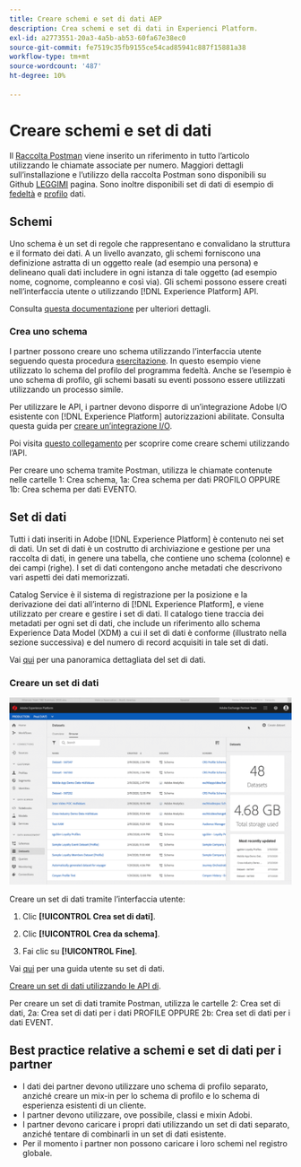 ```yaml
---
title: Creare schemi e set di dati AEP
description: Crea schemi e set di dati in Experienci Platform.
exl-id: a2773551-20a3-4a5b-ab53-60fa67e38ec0
source-git-commit: fe7519c35fb9155ce54cad85941c887f15881a38
workflow-type: tm+mt
source-wordcount: '487'
ht-degree: 10%

---
```


# Creare schemi e set di dati

Il [Raccolta Postman](https://github.com/Adobe-Marketing-Cloud/exchange-aep-profile-integration-postman) viene inserito un riferimento in tutto l’articolo utilizzando le chiamate associate per numero. Maggiori dettagli sull’installazione e l’utilizzo della raccolta Postman sono disponibili su Github [LEGGIMI](https://github.com/Adobe-Marketing-Cloud/exchange-aep-profile-integration-postman/blob/master/README.md) pagina. Sono inoltre disponibili set di dati di esempio di [fedeltà](https://github.com/Adobe-Marketing-Cloud/exchange-aep-profile-integration-postman/blob/master/AEP%20loyalty%20events.json) e [profilo](https://github.com/Adobe-Marketing-Cloud/exchange-aep-profile-integration-postman/blob/master/AEP%20loyalty%20profiles.json) dati.

## Schemi

Uno schema è un set di regole che rappresentano e convalidano la struttura e il formato dei dati. A un livello avanzato, gli schemi forniscono una definizione astratta di un oggetto reale (ad esempio una persona) e delineano quali dati includere in ogni istanza di tale oggetto (ad esempio nome, cognome, compleanno e così via). Gli schemi possono essere creati nell’interfaccia utente o utilizzando [!DNL Experience Platform] API.

Consulta [questa documentazione](https://www.adobe.io/apis/experienceplatform/home/xdm/xdmservices.html#!api-specification/markdown/narrative/technical_overview/schema_registry/schema_composition/schema_composition.md) per ulteriori dettagli.

### Crea uno schema

I partner possono creare uno schema utilizzando l’interfaccia utente seguendo questa procedura [esercitazione](https://docs.adobe.com/content/help/en/experience-platform/xdm/tutorials/create-schema-ui.html). In questo esempio viene utilizzato lo schema del profilo del programma fedeltà. Anche se l’esempio è uno schema di profilo, gli schemi basati su eventi possono essere utilizzati utilizzando un processo simile.

Per utilizzare le API, i partner devono disporre di un’integrazione Adobe I/O esistente con [!DNL Experience Platform] autorizzazioni abilitate. Consulta questa guida per [creare un’integrazione I/O](https://www.adobe.io/apis/experienceplatform/home/tutorials/alltutorials.html#!api-specification/markdown/narrative/tutorials/authenticate_to_acp_tutorial/authenticate_to_acp_tutorial.md).

Poi visita [questo collegamento](https://docs.adobe.com/content/help/en/experience-platform/xdm/tutorials/create-schema-api.html) per scoprire come creare schemi utilizzando l’API.

Per creare uno schema tramite Postman, utilizza le chiamate contenute nelle cartelle 1: Crea schema, 1a: Crea schema per dati PROFILO OPPURE 1b: Crea schema per dati EVENTO.

## Set di dati

Tutti i dati inseriti in Adobe [!DNL Experience Platform] è contenuto nei set di dati. Un set di dati è un costrutto di archiviazione e gestione per una raccolta di dati, in genere una tabella, che contiene uno schema (colonne) e dei campi (righe). I set di dati contengono anche metadati che descrivono vari aspetti dei dati memorizzati.

Catalog Service è il sistema di registrazione per la posizione e la derivazione dei dati all’interno di [!DNL Experience Platform], e viene utilizzato per creare e gestire i set di dati. Il catalogo tiene traccia dei metadati per ogni set di dati, che include un riferimento allo schema Experience Data Model (XDM) a cui il set di dati è conforme (illustrato nella sezione successiva) e del numero di record acquisiti in tale set di dati.

Vai [qui](https://docs.adobe.com/content/help/en/experience-platform/catalog/datasets/overview.html) per una panoramica dettagliata del set di dati.

### Creare un set di dati

![Creazione di un Gif con animazione del set di dati](images/creating_a_dataset.gif)

<!-- 
We don't yet support hover text in images (and we render it poorly when included). I removed "Creating a Dataset" from the above image link. We can add it back when we support it (Summer 2020?) -Bob
-->

Creare un set di dati tramite l’interfaccia utente:

1. Clic **[!UICONTROL Crea set di dati]**.

1. Clic **[!UICONTROL Crea da schema]**.

1. Fai clic su **[!UICONTROL Fine]**.

Vai [qui](https://docs.adobe.com/content/help/en/experience-platform/catalog/datasets/user-guide.html) per una guida utente su set di dati.

[Creare un set di dati utilizzando le API di](https://docs.adobe.com/content/help/en/experience-platform/catalog/datasets/create.html).

Per creare un set di dati tramite Postman, utilizza le cartelle 2: Crea set di dati, 2a: Crea set di dati per i dati PROFILE OPPURE 2b: Crea set di dati per i dati EVENT.

## Best practice relative a schemi e set di dati per i partner

* I dati dei partner devono utilizzare uno schema di profilo separato, anziché creare un mix-in per lo schema di profilo e lo schema di esperienza esistenti di un cliente.
* I partner devono utilizzare, ove possibile, classi e mixin Adobi.
* I partner devono caricare i propri dati utilizzando un set di dati separato, anziché tentare di combinarli in un set di dati esistente.
* Per il momento i partner non possono caricare i loro schemi nel registro globale.
